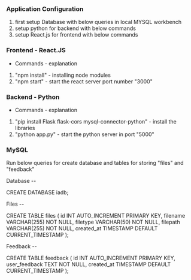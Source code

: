 ### Application Configuration

1. first setup Database with below queries in local MYSQL workbench
2. setup python for backend with below commands
3. setup React.js for frontend with below commands

### Frontend - React.JS

- Commands - explanation

1. "npm install" - installing node modules
2. "npm start" - start the react server port number "3000"

### Backend - Python

- Commands - explanation

1. "pip install Flask flask-cors mysql-connector-python" - install the libraries
2. "python app.py" - start the python server in port "5000"

### MySQL

Run below queries for create database and tables for storing "files" and "feedback"

Database --

CREATE DATABASE iadb;

Files --

CREATE TABLE files (
id INT AUTO_INCREMENT PRIMARY KEY,
filename VARCHAR(255) NOT NULL,
filetype VARCHAR(50) NOT NULL,
filepath VARCHAR(255) NOT NULL,
created_at TIMESTAMP DEFAULT CURRENT_TIMESTAMP
);

Feedback --

CREATE TABLE feedback (
id INT AUTO_INCREMENT PRIMARY KEY,
user_feedback TEXT NOT NULL,
created_at TIMESTAMP DEFAULT CURRENT_TIMESTAMP
);

